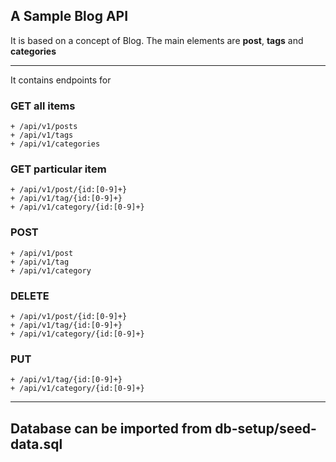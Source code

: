 ## A Sample Blog API

It is based on a concept of Blog.
The main elements are __post__, __tags__ and __categories__  

---

It contains endpoints for 
### GET all items
    + /api/v1/posts
    + /api/v1/tags
    + /api/v1/categories

### GET particular item
    + /api/v1/post/{id:[0-9]+}
    + /api/v1/tag/{id:[0-9]+}
    + /api/v1/category/{id:[0-9]+}

 
### POST
	+ /api/v1/post
	+ /api/v1/tag
	+ /api/v1/category

### DELETE
	+ /api/v1/post/{id:[0-9]+}
	+ /api/v1/tag/{id:[0-9]+}
	+ /api/v1/category/{id:[0-9]+}

### PUT
	+ /api/v1/tag/{id:[0-9]+}
	+ /api/v1/category/{id:[0-9]+}

---
## Database can be imported from db-setup/seed-data.sql